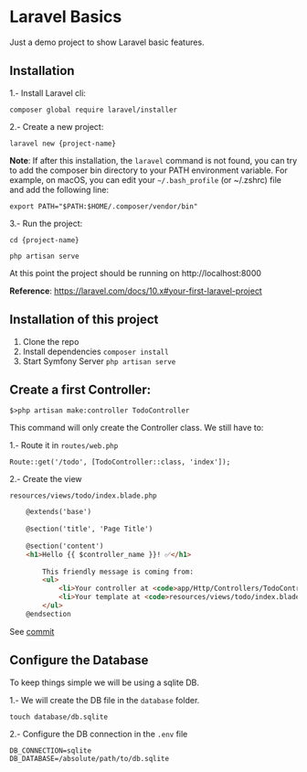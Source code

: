 # Laravel Basics

Just a demo project to show Laravel basic features.

## Installation

1.- Install Laravel cli:

`composer global require laravel/installer`

2.- Create a new project:

`laravel new {project-name}`

**Note**: If after this installation, the `laravel` command is not found, you can try to add the composer bin directory to your PATH environment variable. For example, on macOS, you can edit your `~/.bash_profile` (or ~/.zshrc) file and add the following line:

`export PATH="$PATH:$HOME/.composer/vendor/bin"`

3.- Run the project:

```cd {project-name}```

```php artisan serve```

At this point the project should be running on http://localhost:8000

**Reference**: https://laravel.com/docs/10.x#your-first-laravel-project

## Installation of this project
1. Clone the repo
2. Install dependencies
   `composer install`
3. Start Symfony Server
   `php artisan serve`

## Create a first Controller:

`$>php artisan make:controller TodoController`

This command will only create the Controller class. We still have to:

1.- Route it in `routes/web.php`

```Route::get('/todo', [TodoController::class, 'index']);```


2.- Create the view
    
```resources/views/todo/index.blade.php```  

```html
    @extends('base')
    
    @section('title', 'Page Title')
    
    @section('content')
    <h1>Hello {{ $controller_name }}! ✅</h1>
    
        This friendly message is coming from:
        <ul>
            <li>Your controller at <code>app/Http/Controllers/TodoController.php</code></li>
            <li>Your template at <code>resources/views/todo/index.blade.php</code></li>
        </ul>
    @endsection
```

See [commit](https://github.com/ipallares/laravel-basics/commit/251550404ee847e0194faeec552d7a0d2c0e5a4c)

## Configure the Database
To keep things simple we will be using a sqlite DB.

1.- We will create the DB file in the `database` folder.

`touch database/db.sqlite`

2.- Configure the DB connection in the `.env` file

```
DB_CONNECTION=sqlite
DB_DATABASE=/absolute/path/to/db.sqlite
```

